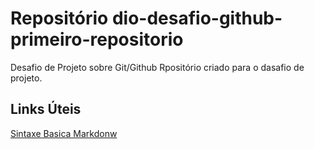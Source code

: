 # Repositório dio-desafio-github-primeiro-repositorio
Desafio de Projeto sobre Git/Github
Rpositório criado para o dasafio de projeto.


## Links Úteis
[Sintaxe Basica Markdonw](https://www.markdownguide.org/basic-syntax/)
